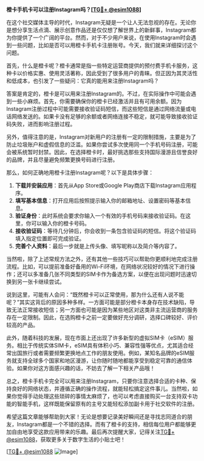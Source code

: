 **橙卡手机卡可以注册Instagram吗？[[TG💪+ @esim1088](https://t.me/s/esim1088)]**

在这个社交媒体主导的时代，Instagram无疑是一个让人无法忽视的存在。无论你是想分享生活点滴、展示创意作品还是仅仅想了解世界上的新鲜事，Instagram都为你提供了一个广阔的平台。然而，对于不少用户来说，在使用Instagram时会遇到一些问题，比如是否可以用橙卡手机卡注册账号。今天，我们就来详细探讨这个问题。

首先，什么是橙卡呢？橙卡通常是指一些特定运营商提供的预付费手机卡服务，这种卡以价格实惠、使用灵活著称，因此受到了很多用户的青睐。但正因为其灵活性和低成本，也引发了一些疑问：它真的能用来注册Instagram吗？

答案是肯定的，橙卡是可以用来注册Instagram的。不过，在实际操作中可能会遇到一些小麻烦。首先，你需要确保你的橙卡已经激活并且有可用余额。因为Instagram注册过程中可能需要接收验证码短信，而这些短信是通过网络流量或电话网络发送的。如果卡没有足够的余额或者网络连接不稳定，就可能导致接收验证码失败，进而影响注册过程。

另外，值得注意的是，Instagram对新用户的注册有一定的限制措施，主要是为了防止垃圾账户和虚假信息的泛滥。如果你尝试多次使用同一个手机号码注册，可能会被系统暂时封禁。因此，在选择橙卡时，最好挑选那些支持国际漫游且信誉良好的品牌，并且尽量避免频繁更换号码进行注册。

那么，如何正确地用橙卡注册Instagram呢？以下是具体步骤：

1. **下载并安装应用**：首先从App Store或Google Play商店下载Instagram应用程序。
2. **填写基本信息**：打开应用后按照提示输入你的邮箱地址、设置密码等基本信息。
3. **验证身份**：此时系统会要求你输入一个有效的手机号码来接收验证码。在这里，你可以输入你的橙卡号码。
4. **接收验证码**：等待几分钟后，你会收到一条包含验证码的短信。将这个验证码填入指定位置即可完成验证。
5. **完善个人资料**：最后一步就是上传头像、填写昵称以及简介等内容了。

当然啦，除了上述常规方法之外，还有其他一些技巧可以帮助你更顺利地完成注册流程。比如，可以提前准备好备用的Wi-Fi环境，在网络状况较好的情况下进行操作；还可以多准备几张不同类型的SIM卡作为备选方案，以便在出现问题时迅速切换到另一张卡继续尝试。

说到这里，可能有人会问：“既然橙卡可以正常使用，那为什么还有人说不能呢？”其实这背后的原因多种多样。一方面可能是部分橙卡本身存在技术缺陷，导致无法正常接收短信；另一方面也可能是因为某些地区对这类非主流运营商的服务存在一定限制。因此，在选购橙卡之前一定要做好充分调研，选择口碑较好、评价较高的产品。

此外，随着科技的发展，现在市面上还出现了许多新型的虚拟SIM卡（eSIM）服务。相比于传统实体SIM卡，eSIM具有体积小巧、兼容性强等优点，尤其适合经常出国旅行或者需要频繁更换地点工作的朋友使用。例如，某知名品牌的eSIM服务就支持全球多个国家和地区漫游，让你随时随地都能享受到稳定可靠的通信体验。如果你对这方面感兴趣的话，不妨去了解一下相关产品哦！

总之，橙卡手机卡完全可以用来注册Instagram，只要你注意选择合适的卡种、保持良好的网络状态，并遵循正确的操作流程，就能轻松搞定这件事儿。当然啦，如果你觉得手动处理这些琐碎的事情太麻烦了，也可以考虑直接购买一台支持双卡功能的智能手机，这样既能保留原有的主号又能轻松添加副卡用于社交软件的注册。

希望这篇文章能够帮助到大家！无论是想要记录美好瞬间还是寻找志同道合的朋友，Instagram都是一个不错的选择。而有了橙卡的支持，相信每位用户都能够更加自由地享受这款应用带来的乐趣。最后再次提醒大家，记得关注[TG💪+ @esim1088](https://t.me/s/esim1088)，获取更多关于数字生活的小贴士吧！

[[TG💪+ @esim1088](https://t.me/s/esim1088) ![Image](https://i.postimg.cc/4NQfJmqS/Snipaste-2025-05-13-00-14-12.png)]